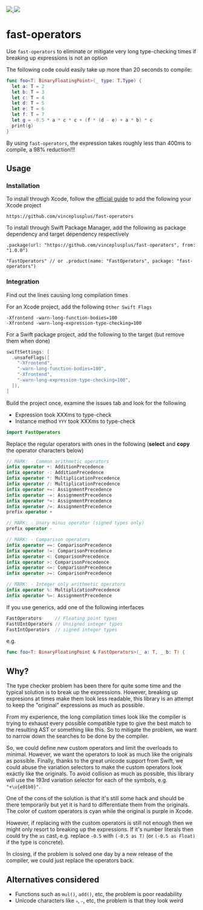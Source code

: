 <p>
  <a href="https://github.com/vinceplusplus/fast-operators/actions?query=workflow%3Atest+event%3Apush">
    <img src="https://github.com/vinceplusplus/fast-operators/workflows/test/badge.svg?event=push">
  </a>
  <a href="https://codecov.io/gh/vinceplusplus/fast-operators">
    <img src="https://codecov.io/gh/vinceplusplus/fast-operators/branch/master/graph/badge.svg?token=XPHA5YC5KX" />
  </a>
</p>

# fast-operators

Use `fast-operators` to eliminate or mitigate very long type-checking times if breaking up expressions is not an option

The following code could easily take up more than 20 seconds to compile:
```swift
func foo<T: BinaryFloatingPoint>(_ type: T.Type) {
  let a: T = 2
  let b: T = 3
  let c: T = 4
  let d: T = 5
  let e: T = 6
  let f: T = 7
  let g = -0.5 * a * c * c + (f * (d - e) + a * b) * c
  print(g)
}
```

By using `fast-operators`, the expression takes roughly less than 400ms to compile, a 98% reduction!!!

## Usage

### Installation

To install through Xcode, follow the [official guide](https://developer.apple.com/documentation/xcode/adding_package_dependencies_to_your_app) to add the following your Xcode project
```
https://github.com/vinceplusplus/fast-operators
```

To install through Swift Package Manager, add the following as package dependency and target dependency respectively
```
.package(url: "https://github.com/vinceplusplus/fast-operators", from: "1.0.0")
```
```
"FastOperators" // or .product(name: "FastOperators", package: "fast-operators")
```

### Integration

Find out the lines causing long compilation times

For an Xcode project, add the following `Other Swift Flags`
```
-Xfrontend -warn-long-function-bodies=100
-Xfrontend -warn-long-expression-type-checking=100
```

For a Swift package project, add the following to the target (but remove them when done)
```swift
swiftSettings: [
  .unsafeFlags([
    "-Xfrontend",
    "-warn-long-function-bodies=100",
    "-Xfrontend",
    "-warn-long-expression-type-checking=100",
  ]),
]
```

Build the project once, examine the issues tab and look for the following
- Expression took XXXms to type-check
- Instance method `YYY` took XXXms to type-check 

```swift
import FastOperators
```

Replace the regular operators with ones in the following (**select** and **copy** the operator characters below)

```swift
// MARK: - Common arithmetic operators
infix operator +󠆰: AdditionPrecedence
infix operator -󠆰: AdditionPrecedence
infix operator *󠆰: MultiplicationPrecedence
infix operator /󠆰: MultiplicationPrecedence
infix operator +󠆰=󠆰: AssignmentPrecedence
infix operator -󠆰=󠆰: AssignmentPrecedence
infix operator *󠆰=󠆰: AssignmentPrecedence
infix operator /󠆰=󠆰: AssignmentPrecedence
prefix operator +󠆰

// MARK: - Unary minus operator (signed types only)
prefix operator -󠆰

// MARK: - Comparison operators
infix operator =󠆰=󠆰: ComparisonPrecedence
infix operator !󠆰=󠆰: ComparisonPrecedence
infix operator <󠆰: ComparisonPrecedence
infix operator >󠆰: ComparisonPrecedence
infix operator <󠆰=󠆰: ComparisonPrecedence
infix operator >󠆰=󠆰: ComparisonPrecedence

// MARK: - Integer only arithmetic operators
infix operator %󠆰: MultiplicationPrecedence
infix operator %󠆰=󠆰: AssignmentPrecedence
```

If you use generics, add one of the following interfaces
```swift
FastOperators     // Floating point types
FastUIntOperators // Unsigned integer types
FastIntOperators  // signed integer types
```
e.g.
```swift
func foo<T: BinaryFloatingPoint & FastOperators>(_ a: T, _ b: T) {
```

## Why?

The type checker problem has been there for quite some time and the typical solution is to break up the expressions. However, breaking up expresions at times make them look less readable, this library is an attempt to keep the "original" expressions as much as possible.

From my experience, the long compilation times look like the compiler is trying to exhaust every possible compatible type to give the best match to the resulting AST or something like this. So to mitigate the problem, we want to narrow down the searches to be done by the compiler.

So, we could define new custom operators and limit the overloads to minimal. However, we want the operators to look as much like the originals as possible. Finally, thanks to the great unicode support from Swift, we could abuse the variation selectors to make the custom operators look exactly like the originals. To avoid collision as much as possible, this library will use the 193rd variation selector for each of the symbols, e.g. `"+\u{e01b0}"`. 

One of the cons of the solution is that it's still some hack and should be there temporarily but yet it is hard to differentiate them from the originals. The color of custom operators is cyan while the original is purple in Xcode.

However, if replacing with the custom operators is still not enough then we might only resort to breaking up the expressions. If it's number literals then could try the `as` cast, e.g. replace `-0.5` with `(-0.5 as T)` (or `(-0.5 as Float)` if the type is concrete). 

In closing, if the problem is solved one day by a new release of the compiler, we could just replace the operators back. 

## Alternatives considered

- Functions such as `mul()`, `add()`, etc, the problem is poor readability
- Unicode characters like `⧾`, `⧿`, etc, the problem is that they look weird
